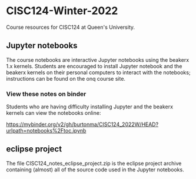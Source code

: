 # CISC124-Winter-2022
Course resources for CISC124 at Queen's University.

## Jupyter notebooks

The course notebooks are interactive Jupyter notebooks using the beakerx 1.x kernels. Students are encouraged to install Jupyter notebook and the beakerx kernels on their personal computers to interact with the notebooks; instructions can be found on the onq course site.

### View these notes on binder

Students who are having difficulty installing Jupyter and the beakerx kernels can view the notebooks online:

https://mybinder.org/v2/gh/burtonma/CISC124_2022W/HEAD?urlpath=notebooks%2Ftoc.ipynb

## eclipse project

The file CISC124_notes_eclipse_project.zip is the eclipse project archive containing (almost) all of the source code used in the Jupyter notebooks.

